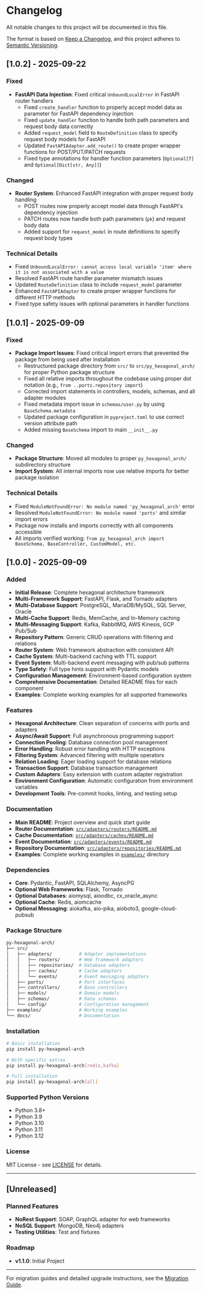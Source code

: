 # Changelog

All notable changes to this project will be documented in this file.

The format is based on [Keep a Changelog](https://keepachangelog.com/en/1.0.0/),
and this project adheres to [Semantic Versioning](https://semver.org/spec/v2.0.0.html).

## [1.0.2] - 2025-09-22

### Fixed

- **FastAPI Data Injection**: Fixed critical `UnboundLocalError` in FastAPI router handlers
  - Fixed `create_handler` function to properly accept model data as parameter for FastAPI dependency injection
  - Fixed `update_handler` function to handle both path parameters and request body data correctly
  - Added `request_model` field to `RouteDefinition` class to specify request body models for FastAPI
  - Updated `FastAPIAdapter.add_route()` to create proper wrapper functions for POST/PUT/PATCH requests
  - Fixed type annotations for handler function parameters (`Optional[T]` and `Optional[Dict[str, Any]]`)

### Changed

- **Router System**: Enhanced FastAPI integration with proper request body handling
  - POST routes now properly accept model data through FastAPI's dependency injection
  - PATCH routes now handle both path parameters (`pk`) and request body data
  - Added support for `request_model` in route definitions to specify request body types

### Technical Details

- Fixed `UnboundLocalError: cannot access local variable 'item' where it is not associated with a value`
- Resolved FastAPI route handler parameter mismatch issues
- Updated `RouteDefinition` class to include `request_model` parameter
- Enhanced `FastAPIAdapter` to create proper wrapper functions for different HTTP methods
- Fixed type safety issues with optional parameters in handler functions

## [1.0.1] - 2025-09-09

### Fixed

- **Package Import Issues**: Fixed critical import errors that prevented the package from being used after installation
  - Restructured package directory from `src/` to `src/py_hexagonal_arch/` for proper Python package structure
  - Fixed all relative imports throughout the codebase using proper dot notation (e.g., `from ..ports.repository import`)
  - Corrected import statements in controllers, models, schemas, and all adapter modules
  - Fixed metadata import issue in `schemas/user.py` by using `BaseSchema.metadata`
  - Updated package configuration in `pyproject.toml` to use correct version attribute path
  - Added missing `BaseSchema` import to main `__init__.py`

### Changed

- **Package Structure**: Moved all modules to proper `py_hexagonal_arch/` subdirectory structure
- **Import System**: All internal imports now use relative imports for better package isolation

### Technical Details

- Fixed `ModuleNotFoundError: No module named 'py_hexagonal_arch'` error
- Resolved `ModuleNotFoundError: No module named 'ports'` and similar import errors
- Package now installs and imports correctly with all components accessible
- All imports verified working: `from py_hexagonal_arch import BaseSchema, BaseController, CustomModel, etc.`

## [1.0.0] - 2025-09-09

### Added

- **Initial Release**: Complete hexagonal architecture framework
- **Multi-Framework Support**: FastAPI, Flask, and Tornado adapters
- **Multi-Database Support**: PostgreSQL, MariaDB/MySQL, SQL Server, Oracle
- **Multi-Cache Support**: Redis, MemCache, and In-Memory caching
- **Multi-Messaging Support**: Kafka, RabbitMQ, AWS Kinesis, GCP Pub/Sub
- **Repository Pattern**: Generic CRUD operations with filtering and relations
- **Router System**: Web framework abstraction with consistent API
- **Cache System**: Multi-backend caching with TTL support
- **Event System**: Multi-backend event messaging with pub/sub patterns
- **Type Safety**: Full type hints support with Pydantic models
- **Configuration Management**: Environment-based configuration system
- **Comprehensive Documentation**: Detailed README files for each component
- **Examples**: Complete working examples for all supported frameworks

### Features

- **Hexagonal Architecture**: Clean separation of concerns with ports and adapters
- **Async/Await Support**: Full asynchronous programming support
- **Connection Pooling**: Database connection pool management
- **Error Handling**: Robust error handling with HTTP exceptions
- **Filtering System**: Advanced filtering with multiple operators
- **Relation Loading**: Eager loading support for database relations
- **Transaction Support**: Database transaction management
- **Custom Adapters**: Easy extension with custom adapter registration
- **Environment Configuration**: Automatic configuration from environment variables
- **Development Tools**: Pre-commit hooks, linting, and testing setup

### Documentation

- **Main README**: Project overview and quick start guide
- **Router Documentation**: [`src/adapters/routers/README.md`](src/adapters/routers/README.md)
- **Cache Documentation**: [`src/adapters/caches/README.md`](src/adapters/caches/README.md)
- **Event Documentation**: [`src/adapters/events/README.md`](src/adapters/events/README.md)
- **Repository Documentation**: [`src/adapters/repositories/README.md`](src/adapters/repositories/README.md)
- **Examples**: Complete working examples in [`examples/`](examples/) directory

### Dependencies

- **Core**: Pydantic, FastAPI, SQLAlchemy, AsyncPG
- **Optional Web Frameworks**: Flask, Tornado
- **Optional Databases**: aiomysql, aioodbc, cx_oracle_async
- **Optional Cache**: Redis, aiomcache
- **Optional Messaging**: aiokafka, aio-pika, aioboto3, google-cloud-pubsub

### Package Structure

```bash
py-hexagonal-arch/
├── src/
│   ├── adapters/          # Adapter implementations
│   │   ├── routers/       # Web framework adapters
│   │   ├── repositories/  # Database adapters
│   │   ├── caches/        # Cache adapters
│   │   └── events/        # Event messaging adapters
│   ├── ports/             # Port interfaces
│   ├── controllers/       # Base controllers
│   ├── models/            # Domain models
│   ├── schemas/           # Data schemas
│   └── config/            # Configuration management
├── examples/              # Working examples
└── docs/                  # Documentation
```

### Installation

```bash
# Basic installation
pip install py-hexagonal-arch

# With specific extras
pip install py-hexagonal-arch[redis,kafka]

# Full installation
pip install py-hexagonal-arch[all]
```

### Supported Python Versions

- Python 3.8+
- Python 3.9
- Python 3.10
- Python 3.11
- Python 3.12

### License

MIT License - see [LICENSE](LICENSE) for details.

---

## [Unreleased]

### Planned Features

- **NoRest Support**: SOAP, GraphQL adapter for web frameworks
- **NoSQL Support**: MongoDB, Neo4j adapters
- **Testing Utilities**: Test and fixtures

### Roadmap

- **v1.1.0**: Initial Project

---

For migration guides and detailed upgrade instructions, see the [Migration Guide](docs/MIGRATION.md).
